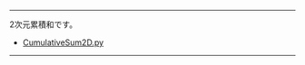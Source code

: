 ____

2次元累積和です。

- [CumulativeSum2D.py](https://github.com/titanium-22/Library_py/blob/main/DataStructures/CumulativeSum/CumulativeSum2D.py)

_____


